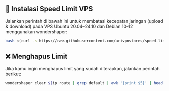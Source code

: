 ## 🔧 Instalasi Speed Limit VPS

Jalankan perintah di bawah ini untuk membatasi kecepatan jaringan (upload & download) pada VPS Ubuntu 20.04–24.10 dan Debian 10–12 menggunakan wondershaper:
```bash
bash <(curl -s https://raw.githubusercontent.com/arivpnstores/speed-limit/main/wondershaper.sh)
```

## ❌ Menghapus Limit

Jika kamu ingin menghapus limit yang sudah diterapkan, jalankan perintah berikut:
```bash
wondershaper clear $(ip route | grep default | awk '{print $5}' | head -n 1) && systemctl disable wondershaper
```
